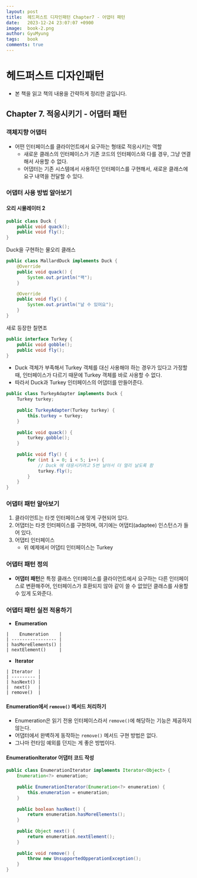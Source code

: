 ```yaml
---
layout:	post
title:  헤드퍼스트 디자인패턴 Chapter7 - 어댑터 패턴
date:   2023-12-24 23:07:07 +0900
image:  book-2.png
author: GyuMyung
tags:   book
comments: true
---
```


# 헤드퍼스트 디자인패턴
* 본 책을 읽고 책의 내용을 간략하게 정리한 글입니다.

## Chapter 7. 적응시키기 - 어댑터 패턴
### 객체지향 어댑터
* 어떤 인터페이스를 클라이언트에서 요구하는 형태로 적응시키는 역할
	* 새로운 클래스의 인터페이스가 기존 코드의 인터페이스와 다를 경우, 그냥 연결해서 사용할 수 없다.
	* 어댑터는 기존 시스템에서 사용하던 인터페이스를 구현해서, 새로운 클래스에 요구 내역을 전달할 수 있다.

### 어댑터 사용 방법 알아보기
#### 오리 시뮬레이터 2
```java
public class Duck {
	public void quack();
	public void fly();
}
```

Duck을 구현하는 물오리 클래스 <br/>

```java
public class MallardDuck implements Duck {
	@Override
	public void quack() {
		System.out.println("꽥");
	}

	@Override
	public void fly() {
		System.out.println("날 수 있어요");
	}
}
```

새로 등장한 칠면조 <br/>

```java
public interface Turkey {
	public void gobble();
	public void fly();
}
```

* Duck 객체가 부족해서 Turkey 객체를 대신 사용해야 하는 경우가 있다고 가정할 때, 인터페이스가 다르기 때문에 Turkey 객체를 바로 사용할 수 없다.
* 따라서 Duck과 Turkey 인터페이스의 어댑터를 만들어준다.

```java
public class TurkeyAdapter implements Duck {
	Turkey turkey;
	
	public TurkeyAdapter(Turkey turkey) {
		this.turkey = turkey;
	}
	
	public void quack() {
		turkey.gobble();
	}
	
	public void fly() {
		for (int i = 0; i < 5; i++) {
			// Duck 에 대응시키려고 5번 날아서 더 멀리 날도록 함
			turkey.fly();
		}
	}
}
```

### 어댑터 패턴 알아보기
1. 클라이언트는 타겟 인터페이스에 맞게 구현되어 있다.
2. 어댑터는 타겟 인터페이스를 구현하며, 여기에는 어댑티(adaptee) 인스턴스가 들어 있다.
3. 어댑티 인터페이스
	* 위 예제에서 어댑티 인터페이스는 Turkey

### 어댑터 패턴 정의
* **어댑터 패턴**은 특정 클래스 인터페이스를 클라이언트에서 요구하는 다른 인터페이스로 변환해주어, 인터페이스가 호환되지 않아 같이 쓸 수 없었던 클래스를 사용할 수 있게 도와준다.

### 어댑터 패턴 실전 적용하기
* **Enumeration**
```
|    Enumeration    |
| ----------------- |
| hasMoreElements() |
| nextElement()     |
```

* **Iterator**
```
| Iterator  |
| --------- |
| hasNext() |
|  next()   |
| remove()  |
```

#### Enumeration에서 `remove()` 메서드 처리하기
* Enumeration은 읽기 전용 인터페이스라서 `remove()`에 해당하는 기능은 제공하지 않는다.
* 어댑터에서 완벽하게 동작하는 `remove()` 메서드 구현 방법은 없다.
* 그나마 런타임 예외를 던지는 게 좋은 방법이다.

#### EnumerationIterator 어댑터 코드 작성
```java
public class EnumerationIterator implements Iterator<Object> {
	Enumeration<?> enumeration;
	
	public EnumerationIterator(Enumeration<?> enumeration) {
		this.enumeration = enumeration;
	}
	
	public boolean hasNext() {
		return enumeration.hasMoreElements();
	}
	
	public Object next() {
		return enumeration.nextElement();
	}
	
	public void remove() {
		throw new UnsupportedOpperationException();
	}
}
```


